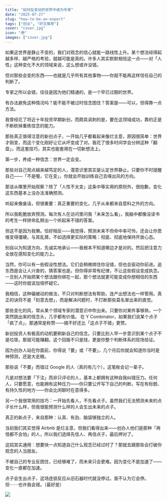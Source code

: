 ```yaml
---
title: "如何在变动的世界中成为专家"
date: "2025-07-27"
slug: "how-to-be-an-expert"
tags: ["创业", "好文推荐"]
cover: "cover.jpg"
icon: "😎"
images: ["cover.jpg"]
---
```

如果这世界是静止不变的，我们对观念的信心就能一路线性上升。某个想法经得起越多样、越严格的考验，就越可能是真的。许多人其实默默相信这一点——对「人性」这种变化不大的领域来说，这么想或许没错。



但对那些会变的东西——也就是几乎所有其他事物——你就不能再这样信任自己的判断了。



专家之所以会错，往往是因为他们精通的，是一个早已过期的世界。



有办法避免这种情况吗？能不能不被过时信念困住？答案是——可以，但得靠一点方法。



我曾经花了将近十年投资早期新创，而颇具讽刺的是，要在这领域成功，靠的正是不断砍掉重练信念的能力。



那些真正值得注意的新创点子，一开始几乎都看起来像烂主意，原因很简单：世界才刚变，而这个变化刚好让它从坏变成了对。我花了很多时间学会分辨这种「翻盘」，而这套技巧，其实也能套用在一切新想法上。



第一步，养成一种信念：世界一定会变。



那些对自己观点越来越笃定的人，潜意识里其实是认定世界静止。只要你不时提醒自己——「不是喔，它在变」，你就会开始训练自己去嗅出风的方向。



那该从哪里开始观察？除了「人性不太变」这条中等实用的原则外，很抱歉，变化这东西基本上没办法准确预测。



听起来像废话，但很重要：真正重要的变化，几乎从来都来自意料之外的方向。



所以我乾脆放弃预测。每次有人在访问里问我「未来怎么看」，我脑中都像没读书的考生一样拼命乱掰出一个听起来不错的答案。



但这不是因为我懒。恰好相反——我觉得，预测未来不但命中率可怜，还会让你思维变得僵硬。与其乱猜，不如选择更实际的策略：彻底、彻底地保持开放心态。



别自以为知道方向，先诚实地承认——我根本不知道哪边才是对的。然后把注意力全放在感知变化的能力上。



当然，你可以有一些假设性想法。它们会稍微绑住你没错，但也会驱动你前进。追东西是会让人兴奋的，猜答案也是。但你得非常有纪律，不让这些假设变成执念。
一旦别人开始把某个想法跟你绑在一起，那个想法就更可能变成你想相信的东西——这时你就该加倍怀疑它。



我相信，这种偏被动的做法，不只对判断想法有帮助，连产出想法也一样管用。真正的诀窍不是「刻意去想」，而是解决问题时，不打断那些莫名冒出来的直觉。



那些变化的风，常从某个领域专家的潜意识中吹出来。只要你对某件事够熟，一个突然跳出来的怪念头，几乎都有价值。
在 Y Combinator，如果我们说某个点子「疯了点」，那通常是称赞——搞不好还比「这点子不错」更赞。



新创投资人有极高的动机要刷新自己的信念。只要比别人早一步意识到某个点子不是垃圾，那就可能赚翻。这个回报不只是钱，更是你整个判断体系的现场验证。



因为创办人站在你面前，你得说「要」或「不要」，几个月后你就会知道你当时是神预测，还是大走眼。



那些说「不要」而错过 Google 的人（真的有几个），这笔帐会记一辈子。



凡是对想法要「下注」而非只评论的人，基本上都拥有这种自我纠错压力。任何人，只要愿意，也能拥有这种压力——你只要公开写下自己的判断。写在有标题、有持久性的地方——你会比闲聊时在意得多。



另一个我很常用的技巧：一开始先看人，不先看点子。虽然我们无法预测未来的点子长什么样，但我很能预测什么样的人会生出未来的点子。



真正的新点子，来自那种：认真、有劲、脑袋够独立的人。



当初我们其实觉得 Airbnb 是烂主意，但我们看得出来——创办人他们是那种「再怪都不会怕」的人，所以我们选择先信人、再信点子，最后押对了。



这招其实通用：想要快一点知道自己什么观念已经过时了？那就去跟那些会打破你观念的人当朋友。



不被自己的专业反困住，已经够难了，而未来只会更难。因为变化不是加速了——变化一直都在加速。



点子会生出点子，这场连锁反应从旧石器时代就没停过。我不认为它会停。
但⋯⋯也许我会错。（最好是）




![](https://prod-files-secure.s3.us-west-2.amazonaws.com/112d0858-5090-4d34-a606-b75eb8d65fd2/46476355-9cf3-4e99-9b7a-3531bc426380/1000202064.png?X-Amz-Algorithm=AWS4-HMAC-SHA256&X-Amz-Content-Sha256=UNSIGNED-PAYLOAD&X-Amz-Credential=ASIAZI2LB466UXNXQNJY%2F20250924%2Fus-west-2%2Fs3%2Faws4_request&X-Amz-Date=20250924T022303Z&X-Amz-Expires=3600&X-Amz-Security-Token=IQoJb3JpZ2luX2VjEMr%2F%2F%2F%2F%2F%2F%2F%2F%2F%2FwEaCXVzLXdlc3QtMiJGMEQCIBqnjbHH%2FZCFe8USmhy0atiETllcc9MgRRWvRcQkX51wAiB1Meh7TeSMx%2FtvJJhSVb2asfnKcHk27utSzUMNEz1X0Cr%2FAwhSEAAaDDYzNzQyMzE4MzgwNSIMVVamfcGdUjNthl1VKtwDPfY%2FPv1fJMusGNRsQEes3tt%2BFliBtXd8TLGwd8gonwbTRkdPbSSxCilGbVMY9bBpywnJC2YyM5M0EOXsm8TtJRVTQVvpwsH0tnp11LoqvHSp6dAWqXNo94xicFZGAhfhD7YULbIjxZ4%2BUAfQk%2FzOYG0wyypnzdm%2BHu8oqYiHJGpOB%2BGgDfHuU%2Br6VVeMqtDGs%2BqvG%2FIQDNsiAlJ%2FHYBOsf0kVcaj6PNvYGSSQnD44uXT%2FKE84F2D19viRRn4bkZMBfICJNk4WxNQNo7IOrFqRxbBeLiaUfi2bquog85%2BMp9K7RI3sbhupCGQPdNJB2%2F4RAQ%2F7Pag1RlX8IZoRGAcFmaoYEh5komZL20jPXgDOt8C4XSMLc3Q7JDRbPhNyCEcv66WZR9EYlqQFEnZckarI2ChD1BSLiwQBZQFkA4NrRUseNS0u%2B5%2F5qQ0oI7tZKKjRG%2Fkwhq1Alfq3YkhmVVbyTzrcudO8HRJ6MgsfbR6bMalnqyXBj9Fnd5nF%2F%2Fawpt%2BB3EsIQa7HhdcM1oiSH7GKAqq6S7BKP0Pz5oo8Ln7Eh34Zvp2L5uZAuX1wAx0FStAHSpB2ZD6m2ik8nQ8Wv%2BxC8W1DFVx8jwy%2BMFwlBWc2%2BGjw7BK04NgamQuKEgwyY7NxgY6pgEmB8f6u5KXdJQ9DijG%2B59b%2FRVHHO957Yg6BsFvXgll5lAj2rDyBbYxRXJI0DsacmzVv8aPeENgg2AtSLSd1UMivoy7x1HyN21zZOVTPWkNRUVMG55zLVFGQbHmbL5FeSTXfwa%2FsZXSBrz9f6qZ%2BLumaG4EO9LyIQ%2FLJes0N3iZT2O02NtdkuFkEHGwha3gxpydXbTaxJSd%2B9lzk2Aoaa6z1nZA3tg6&X-Amz-Signature=7385928dc2ba5701936da51c4fc8fdee85f0024448939fdbf25e554739af6533&X-Amz-SignedHeaders=host&x-amz-checksum-mode=ENABLED&x-id=GetObject)

